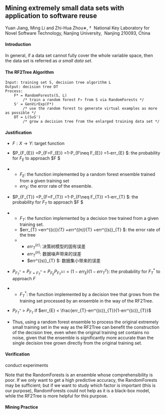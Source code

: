 ## Mining extremely small data sets with application to software reuse

Yuan Jiang, Ming Li and Zhi-Hua Zhou∗, †
​	National Key Laboratory for Novel Software Technology, Nanjing University,
​	Nanjing 210093, China 

#### Introduction

In general, if a data set cannot fully cover the whole variable space, then the data set is referred as
*a small data set*. 



#### The RF2Tree Algorithm

```
Input: training set S, decision tree algorithm L
Output: decision tree DT
Process:
	F* = RandomForests(S, L)
		/* train a random forest F∗ from S via RandomForests */
	S' = GenVirExp(F*)
		/* use the random forest to generate virtual examples as more as possible */
	DT = L(S∪S')
		/* grow a decision tree from the enlarged training data set */ 	
```

#### Justification

* $F: X\rightarrow  Y$: target function

* $P_{F_{E}} =P_{F=F_{E}} =1-P_{F\neq F_{E}} =1-err_{E} $: the probability for $F_{E}$ to approach $F $
* * $F_{E}$: the function implemented by a random forest ensemble trained from a given training set
  *  $err_{E}$: the error rate of the ensemble. 

* $P_{F_{T}} =P_{F=F_{T}} =1-P_{F\neq F_{T}} =1-err_{T} $: the probability for $F_{T}$ to approach $F $
* * $F_{T}$: the function implemented by a decision tree trained from a given training set. 
  * $err_{T} =err^{(c)}_{T} +err^{(n)}_{T} +err^{(s)}_{T} $: the error rate of the tree
  * * $err^{(c)}_{T}$: 决策树模型的固有误差   
    * $err^{(n)}_{T}$: 数据噪声带来的误差
    * $err^{(s)}_{T} $: 数据集小带来的误差

* $P_{F^{*}_{T}}=P_{F=F^{*}_{T}}=P_{F_{E}}P_{F^{(c)}_{T}}=(1-err_{E})(1-err^{c}_{T})$: the probability for $F^{*}_{T}$ to approach $F$
* * $F^{*}_{T}$: the function implemented by a decision tree that grows from the training set processed by an ensemble in the way of the RF2Tree.  

* $P_{F^{*}_{T}} > P_{F_{T}}$ if $err_{E} < \frac{err_{T}-err^{(c)}_{T}}{1-err^{(c)}_{T}}$

* Thus, using a random forest ensemble to process the original extremely small training set in the way as the RF2Tree can benefit the construction of the decision tree, even when the original training set contains no noise, given that the ensemble is significantly more accurate than the single decision tree grown directly from the original training set. 

#### Verification

conduct experiments

Note that the RandomForests is an ensemble whose comprehensibility is poor. If we only want to get a high predictive accuracy, the RandomForests may be sufficient; but if we want to study which factor is important (this is our purpose), RandomForests could not help as it is a black-box model, while the RF2Tree is more helpful for this purpose. 

#### Mining Practice

